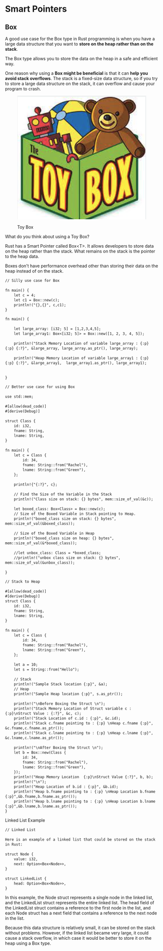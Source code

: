# Smart Pointers

## Box

A good use case for the Box type in Rust programming is when you have a large data structure that you want to **store on the heap rather than on the stack**.&#x20;

The Box type allows you to store the data on the heap in a safe and efficient way.

One reason why using a **Box might be beneficial** is that it can **help you avoid stack overflows**. The stack is a fixed-size data structure, so if you try to store a large data structure on the stack, it can overflow and cause your program to crash.&#x20;





<figure><img src=".gitbook/assets/toy_box.png" alt=""><figcaption><p>Toy Box</p></figcaption></figure>

What do you think about using a Toy Box?



Rust has a Smart Pointer called Box\<T>. It allows developers to store data on the heap rather than the stack. What remains on the stack is the pointer to the heap data.

Boxes don't have performance overhead other than storing their data on the heap instead of on the stack.

```
// Silly use case for Box

fn main() {
    let c = 4;
    let c1 = Box::new(c);
    println!("{},{}", c,c1);
}
```



```
fn main() {

    let large_array: [i32; 5] = [1,2,3,4,5];
    let large_array1: Box<[i32; 5]> = Box::new([1, 2, 3, 4, 5]);

    println!("Stack Memory Location of variable large_array : {:p} {:p} {:?}", &large_array, large_array.as_ptr(), large_array);
    
    println!("Heap Memory Location of variable large_array1 : {:p} {:p} {:?}", &large_array1,  large_array1.as_ptr(), large_array1);
    
    
}

```





```
// Better use case for using Box

use std::mem;

#[allow(dead_code)]
#[derive(Debug)]

struct Class {
    id: i32,
    fname: String,
    lname: String,
}

fn main() {
    let c = Class {
        id: 34,
        fname: String::from("Rachel"),
        lname: String::from("Green"),
    };

    println!{"{:?}", c};

    // Find the Size of the Variable in the Stack
    println!("Class size on stack: {} bytes", mem::size_of_val(&c));

    let boxed_class: Box<Class> = Box::new(c);
    // Size of the Boxed Variable in Stack pointing to Heap.
    println!("boxed_class size on stack: {} bytes", mem::size_of_val(&boxed_class));

    // Size of the Boxed Variable in Heap
    println!("boxed_class size on heap: {} bytes", mem::size_of_val(&*boxed_class));

    //let unbox_class: Class = *boxed_class;
    //println!("unbox class size on stack: {} bytes", mem::size_of_val(&unbox_class));

}
```



```
// Stack to Heap

#[allow(dead_code)]
#[derive(Debug)]
struct Class {
    id: i32,
    fname: String,
    lname: String,
}

fn main() {
    let c = Class {
        id: 34,
        fname: String::from("Rachel"),
        lname: String::from("Green"),
    };
    
    let a = 10;
    let s = String::from("Hello");
    
    // Stack
    println!("Sample Stack location {:p}", &a);
    // Heap
    println!("Sample Heap location {:p}", s.as_ptr());

    println!("\nBefore Boxing the Struct \n");
    println!("Stack Memory Location of Struct variable c : {:p}\nStruct Value : {:?}", &c, c);
    println!("Stack Location of c.id : {:p}", &c.id);
    println!("Stack c.fname pointing to : {:p} \nHeap c.fname {:p}", &c.fname,c.fname.as_ptr());
    println!("Stack c.lname pointing to : {:p} \nHeap c.lname {:p}", &c.lname,c.lname.as_ptr());
    
    println!("\nAfter Boxing the Struct \n");
    let b = Box::new(Class {
        id: 34,
        fname: String::from("Rachel"),
        lname: String::from("Green"),
    });
    println!("Heap Memory Location  {:p}\nStruct Value {:?}", b, b);
    println!("\n");
    println!("Heap Location of b.id : {:p}", &b.id);
    println!("Heap b.fname pointing to : {:p} \nHeap Location b.fname {:p}",&b.fname,b.fname.as_ptr());
    println!("Heap b.lname pointing to : {:p} \nHeap Location b.lname {:p}",&b.lname,b.lname.as_ptr());
}

```

Linked List Example

```
// Linked List

Here is an example of a linked list that could be stored on the stack in Rust:

struct Node {
    value: i32,
    next: Option<Box<Node>>,
}

struct LinkedList {
    head: Option<Box<Node>>,
}
```

In this example, the Node struct represents a single node in the linked list, and the LinkedList struct represents the entire linked list. The head field of the LinkedList struct contains a reference to the first node in the list, and each Node struct has a next field that contains a reference to the next node in the list.

Because this data structure is relatively small, it can be stored on the stack without problems. However, if the linked list became very large, it could cause a stack overflow, in which case it would be better to store it on the heap using a Box type.

